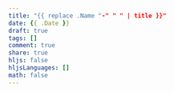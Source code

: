 ```yaml
---
title: "{{ replace .Name "-" " " | title }}"
date: {{ .Date }}
draft: true
tags: []
comment: true
share: true
hljs: false
hljsLanguages: []
math: false
---
```

